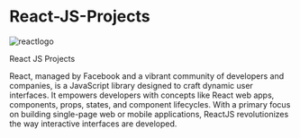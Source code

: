 # React-JS-Projects




![reactlogo](https://github.com/thvithran/React-JS-Projects/assets/73452153/4c20d014-4300-4233-bb18-26cc0c4cf010)



React JS Projects

React, managed by Facebook and a vibrant community of developers and companies, is a JavaScript library designed to craft dynamic user interfaces. It empowers developers with concepts like React web apps, components, props, states, and component lifecycles. With a primary focus on building single-page web or mobile applications, ReactJS revolutionizes the way interactive interfaces are developed.
